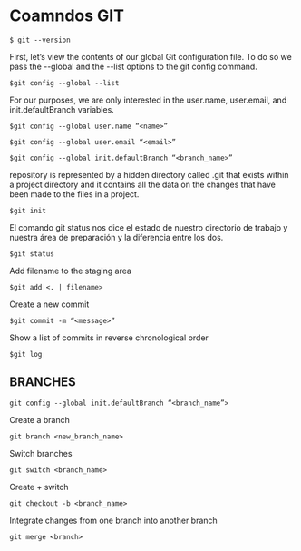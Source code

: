 
# Coamndos GIT

`$ git --version`

First, let’s view the contents of our global Git configuration file. To do so we pass the --global and the --list options to the git config command.

`$git config --global --list`

For our purposes, we are only interested in the user.name, user.email, and init.defaultBranch variables.

`$git config --global user.name “<name>”`

`$git config --global user.email “<email>”`

`$git config --global init.defaultBranch “<branch_name>”`




repository is represented by a hidden directory called .git that exists within a project directory and it contains all the data on the changes that have been made to the files in a project.

`$git init`

El comando git status nos dice el estado de nuestro directorio de trabajo y nuestra área de preparación y la diferencia entre los dos.

`$git status`


Add filename to the staging area

`$git add <. | filename>`


Create a new commit

`$git commit -m “<message>”`


Show a list of commits in reverse chronological order

`$git log`


## BRANCHES

`git config --global init.defaultBranch “<branch_name”>`

Create a branch

`git branch <new_branch_name>`

Switch branches

`git switch <branch_name>`

Create + switch

`git checkout -b <branch_name>`

Integrate changes from one branch into another branch

`git merge <branch>`